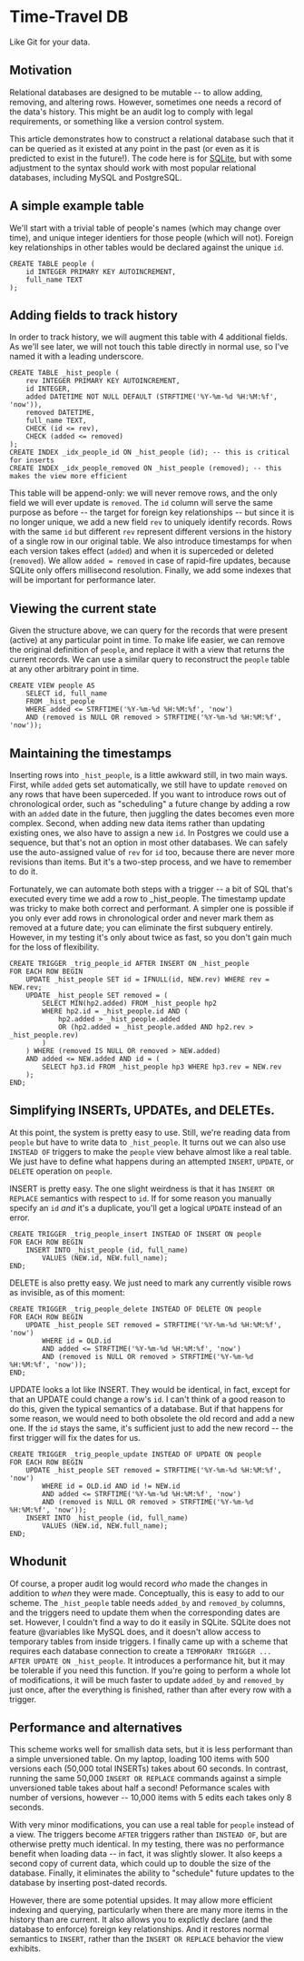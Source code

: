 # Time-Travel DB

Like Git for your data.

## Motivation

Relational databases are designed to be mutable -- to allow adding, removing, and altering rows.
However, sometimes one needs a record of the data's history.
This might be an audit log to comply with legal requirements, or something like a version control system.

This article demonstrates how to construct a relational database such that it can be queried as it existed at any point in the past (or even as it is predicted to exist in the future!).
The code here is for [SQLite](http://sqlite.org), but with some adjustment to the syntax should work with most popular relational databases, including MySQL and PostgreSQL.

## A simple example table

We'll start with a trivial table of people's names (which may change over time), and unique integer identiers for those people (which will not).  Foreign key relationships in other tables would be declared against the unique `id`.

```
CREATE TABLE people (
    id INTEGER PRIMARY KEY AUTOINCREMENT,
    full_name TEXT
);
```

## Adding fields to track history

In order to track history, we will augment this table with 4 additional fields.
As we'll see later, we will not touch this table directly in normal use, so I've named it with a leading underscore.

```
CREATE TABLE _hist_people (
    rev INTEGER PRIMARY KEY AUTOINCREMENT,
    id INTEGER,
    added DATETIME NOT NULL DEFAULT (STRFTIME('%Y-%m-%d %H:%M:%f', 'now')),
    removed DATETIME,
    full_name TEXT,
    CHECK (id <= rev),
    CHECK (added <= removed)
);
CREATE INDEX _idx_people_id ON _hist_people (id); -- this is critical for inserts
CREATE INDEX _idx_people_removed ON _hist_people (removed); -- this makes the view more efficient
```

This table will be append-only:  we will never remove rows, and the only field we will ever update is `removed`.
The `id` column will serve the same purpose as before -- the target for foreign key relationships -- but
since it is no longer unique, we add a new field `rev` to uniquely identify records.
Rows with the same `id` but different `rev` represent different versions in the history of a single row in our original table.
We also introduce timestamps for when each version takes effect (`added`) and when it is superceded or deleted (`removed`).
We allow `added = removed` in case of rapid-fire updates, because SQLite only offers millisecond resolution.
Finally, we add some indexes that will be important for performance later.

## Viewing the current state

Given the structure above, we can query for the records that were present (active) at any particular point in time.
To make life easier, we can remove the original definition of `people`,
and replace it with a view that returns the current records.
We can use a similar query to reconstruct the `people` table at any other arbitrary point in time.

```
CREATE VIEW people AS
    SELECT id, full_name
    FROM _hist_people
    WHERE added <= STRFTIME('%Y-%m-%d %H:%M:%f', 'now')
    AND (removed is NULL OR removed > STRFTIME('%Y-%m-%d %H:%M:%f', 'now'));
```

## Maintaining the timestamps

Inserting rows into `_hist_people`, is a little awkward still, in two main ways.
First, while `added` gets set automatically, we still have to update `removed` on any rows that have been superceded.
If you want to introduce rows out of chronological order, such as "scheduling" a future change by adding a row with an `added` date in the future, then juggling the dates becomes even more complex.
Second, when adding new data items rather than updating existing ones, we also have to assign a new `id`.
In Postgres we could use a sequence, but that's not an option in most other databases.
We can safely use the auto-assigned value of `rev` for `id` too, because there are never more revisions than items.
But it's a two-step process, and we have to remember to do it.

Fortunately, we can automate both steps with a trigger -- a bit of SQL that's executed every time we add a row to _hist_people.
The timestamp update was tricky to make both correct and performant.
A simpler one is possible if you only ever add rows in chronological order and never mark them as removed at a future date;  you can eliminate the first subquery entirely.
However, in my testing it's only about twice as fast, so you don't gain much for the loss of flexibility.

```
CREATE TRIGGER _trig_people_id AFTER INSERT ON _hist_people
FOR EACH ROW BEGIN
    UPDATE _hist_people SET id = IFNULL(id, NEW.rev) WHERE rev = NEW.rev;
    UPDATE _hist_people SET removed = (
        SELECT MIN(hp2.added) FROM _hist_people hp2
        WHERE hp2.id = _hist_people.id AND (
            hp2.added > _hist_people.added
            OR (hp2.added = _hist_people.added AND hp2.rev > _hist_people.rev)
        )
    ) WHERE (removed IS NULL OR removed > NEW.added)
    AND added <= NEW.added AND id = (
        SELECT hp3.id FROM _hist_people hp3 WHERE hp3.rev = NEW.rev
    );
END;
```

## Simplifying INSERTs, UPDATEs, and DELETEs.

At this point, the system is pretty easy to use.
Still, we're reading data from `people` but have to write data to `_hist_people`.
It turns out we can also use `INSTEAD OF` triggers to make the `people` view behave almost like a real table.
We just have to define what happens during an attempted `INSERT`, `UPDATE`, or `DELETE` operation on `people`.

INSERT is pretty easy.
The one slight weirdness is that it has `INSERT OR REPLACE` semantics with respect to `id`.
If for some reason you manually specify an `id` *and* it's a duplicate, you'll get a logical `UPDATE` instead of an error.

```
CREATE TRIGGER _trig_people_insert INSTEAD OF INSERT ON people
FOR EACH ROW BEGIN
    INSERT INTO _hist_people (id, full_name)
        VALUES (NEW.id, NEW.full_name);
END;
```

DELETE is also pretty easy.
We just need to mark any currently visible rows as invisible, as of this moment:

```
CREATE TRIGGER _trig_people_delete INSTEAD OF DELETE ON people
FOR EACH ROW BEGIN
    UPDATE _hist_people SET removed = STRFTIME('%Y-%m-%d %H:%M:%f', 'now')
        WHERE id = OLD.id
        AND added <= STRFTIME('%Y-%m-%d %H:%M:%f', 'now')
        AND (removed is NULL OR removed > STRFTIME('%Y-%m-%d %H:%M:%f', 'now'));
END;
```

UPDATE looks a lot like INSERT.
They would be identical, in fact, except for that an UPDATE could change a row's `id`.
I can't think of a good reason to do this, given the typical semantics of a database.
But if that happens for some reason, we would need to both obsolete the old record
and add a new one.
If the `id` stays the same, it's sufficient just to add the new record -- the first trigger will fix the dates for us.

```
CREATE TRIGGER _trig_people_update INSTEAD OF UPDATE ON people
FOR EACH ROW BEGIN
    UPDATE _hist_people SET removed = STRFTIME('%Y-%m-%d %H:%M:%f', 'now')
        WHERE id = OLD.id AND id != NEW.id
        AND added <= STRFTIME('%Y-%m-%d %H:%M:%f', 'now')
        AND (removed is NULL OR removed > STRFTIME('%Y-%m-%d %H:%M:%f', 'now'));
    INSERT INTO _hist_people (id, full_name)
        VALUES (NEW.id, NEW.full_name);
END;
```

## Whodunit

Of course, a proper audit log would record *who* made the changes in addition to *when* they were made.
Conceptually, this is easy to add to our scheme.
The `_hist_people` table needs `added_by` and `removed_by` columns, and the triggers need to update them when the corresponding dates are set.
However, I couldn't find a way to do it easily in SQLite.
SQLite does not feature @variables like MySQL does, and it doesn't allow access to temporary tables from inside triggers.
I finally came up with a scheme that requires each database connection to create a `TEMPORARY TRIGGER ... AFTER UPDATE ON _hist_people`.
It introduces a performance hit, but it may be tolerable if you need this function.
If you're going to perform a whole lot of modifications, it will be much faster to update `added_by` and `removed_by` just once, after the everything is finished, rather than after every row with a trigger.

## Performance and alternatives

This scheme works well for smallish data sets, but it is less performant than a simple unversioned table.
On my laptop, loading 100 items with 500 versions each (50,000 total INSERTs) takes about 60 seconds.
In contrast, running the same 50,000 `INSERT OR REPLACE` commands against a simple unversioned table takes about half a second!
Peformance scales with number of versions, however -- 10,000 items with 5 edits each takes only 8 seconds.

With very minor modifications, you can use a real table for `people` instead of a view.
The triggers become `AFTER` triggers rather than `INSTEAD OF`, but are otherwise pretty much identical.
In my testing, there was no performance benefit when loading data -- in fact, it was slightly slower.
It also keeps a second copy of current data, which could up to double the size of the database.
Finally, it eliminates the ability to "schedule" future updates to the database by inserting post-dated records.

However, there are some potential upsides.
It may allow more efficient indexing and querying, particularly when there are many more items in the history than are current.
It also allows you to explictly declare (and the database to enforce) foreign key relationships.
And it restores normal semantics to `INSERT`, rather than the `INSERT OR REPLACE` behavior the view exhibits.
